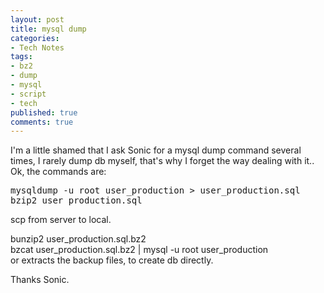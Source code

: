 ```yaml
---
layout: post
title: mysql dump
categories:
- Tech Notes
tags:
- bz2
- dump
- mysql
- script
- tech
published: true
comments: true
---
```

<p>I'm a little shamed that I ask Sonic for a mysql dump command several times, I rarely dump db myself, that's why I forget the way dealing with it.. Ok, the commands are:
<pre name="code" class="mysql">
mysqldump -u root user_production > user_production.sql
bzip2 user_production.sql</pre></p>

<p>scp from server to local.</p>

<p>bunzip2 user_production.sql.bz2<br />
bzcat user_production.sql.bz2 | mysql -u root user_production<br />
or extracts the backup files, to create db directly.
</p>

<p>Thanks Sonic.</p>
